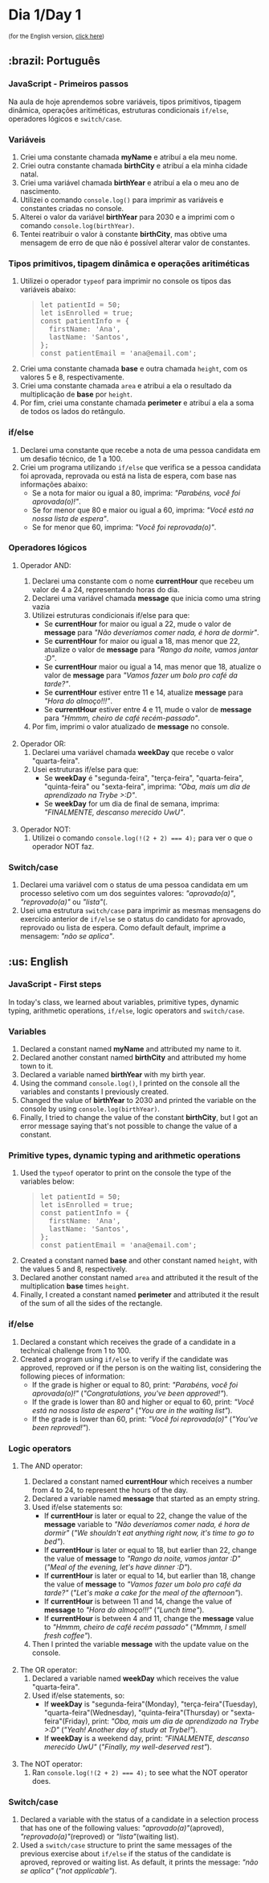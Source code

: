 # Dia 1/Day 1

<small>(for the English version, <a href="#en">click here</a>)</small>

<h2>:brazil: Português</h2>
<h3>JavaScript - Primeiros passos</h3>
<p>Na aula de hoje aprendemos sobre variáveis, tipos primitivos, tipagem dinâmica, operações aritiméticas, estruturas condicionais <code>if/else</code>, operadores lógicos e <code>switch/case</code>.</p>
<h3>Variáveis</h3>
<ol>
  <li>Criei uma constante chamada <strong>myName</strong> e atribuí a ela meu nome.</li>
  <li>Criei outra constante chamada <strong>birthCity</strong> e atribuí a ela minha cidade natal.</li>
  <li>Criei uma variável chamada <strong>birthYear</strong> e atribuí a ela o meu ano de nascimento.</li>
  <li>Utilizei o comando <code>console.log()</code> para imprimir as variáveis e constantes criadas no console.</li>
  <li>Alterei o valor da variável <strong>birthYear</strong> para 2030 e a imprimi com o comando <code>console.log(birthYear)</code>.</li>
  <li>Tentei reatribuir o valor à constante <strong>birthCity</strong>, mas obtive uma mensagem de erro de que não é possível alterar valor de constantes.</li>
</ol>
<h3>Tipos primitivos, tipagem dinâmica e operações aritiméticas</h3>
<ol>
  <li>Utilizei o operador <code>typeof</code> para imprimir no console os tipos das variáveis abaixo:
    <blockquote>
      <pre>
let patientId = 50;
let isEnrolled = true;
const patientInfo = {
  firstName: 'Ana',
  lastName: 'Santos',
};
const patientEmail = 'ana@email.com';</pre>
    </blockquote>
  <li>Criei uma constante chamada <strong>base</strong> e outra chamada <code>height</code>, com os valores 5 e 8, respectivamente.</li>
  <li>Criei uma constante chamada <code>area</code> e atribui a ela o resultado da multiplicação de <strong>base</strong> por <code>height</code>.</li>
  <li>Por fim, criei uma constante chamada <strong>perimeter</strong> e atribuí a ela a soma de todos os lados do retângulo.</li>
</ol>
<h3>if/else</h3>
<ol>
  <li>Declarei uma constante que recebe a nota de uma pessoa candidata em um desafio técnico, de 1 a 100.</li>
  <li>Criei um programa utilizando <code>if/else</code> que verifica se a pessoa candidata foi aprovada, reprovada ou está na lista de espera, com base nas informações abaixo:
    <ul>
      <li>Se a nota for maior ou igual a 80, imprima: <em>"Parabéns, você foi aprovada(o)!"</em>.</li>
      <li>Se for menor que 80 e maior ou igual a 60, imprima: <em>"Você está na nossa lista de espera"</em>.</li>
      <li>Se for menor que 60, imprima: <em>"Você foi reprovada(o)"</em>.</li>
    </ul>
  </li>
</ol>
<h3>Operadores lógicos</h3>
<ol>
  <li>Operador AND:</li>
    <ol>
      <li>Declarei uma constante com o nome <strong>currentHour</strong> que recebeu um valor de 4 a 24, representando horas do dia.</li>
      <li>Declarei uma variável chamada <strong>message</strong> que inicia como uma string vazia</li>
      <li>Utilizei estruturas condicionais if/else para que:
        <ul>
          <li>Se <strong>currentHour</strong> for maior ou igual a 22, mude o valor de <strong>message</strong> para <em>"Não deveríamos comer nada, é hora de dormir"</em>.</li>
          <li>Se <strong>currentHour</strong> for maior ou igual a 18, mas menor que 22, atualize o valor de <strong>message</strong> para <em>"Rango da noite, vamos jantar :D"</em>.</li>
          <li>Se <strong>currentHour</strong> maior ou igual a 14, mas menor que 18, atualize o valor de <strong>message</strong> para <em>"Vamos fazer um bolo pro café da tarde?"</em>.</li>
          <li>Se <strong>currentHour</strong> estiver entre 11 e 14, atualize <strong>message</strong> para <em>"Hora do almoço!!!"</em>.</li>
          <li>Se <strong>currentHour</strong> estiver entre 4 e 11, mude o valor de <strong>message</strong> para <em>"Hmmm, cheiro de café recém-passado"</em>.</li>
        </ul>
      </li>
      <li>Por fim, imprimi o valor atualizado de <strong>message</strong> no console.</li>
    </ol>
  <br>
  <li>Operador OR:
    <ol>
      <li>Declarei uma variável chamada <strong>weekDay</strong> que recebe o valor "quarta-feira".</li>
      <li>Usei estruturas if/else para que:
        <ul>
          <li>Se <strong>weekDay</strong> é "segunda-feira", "terça-feira", "quarta-feira", "quinta-feira" ou "sexta-feira", imprima: <em>"Oba, mais um dia de aprendizado na Trybe >:D"</em>. </li>
          <li>Se <strong>weekDay</strong> for um dia de final de semana, imprima: <em>"FINALMENTE, descanso merecido UwU"</em>.</li>
        </ul>
      </li>
    </ol>
  </li>
  <br>
  <li>Operador NOT:
    <ol>
      <li>Utilizei o comando <code>console.log(!(2 + 2) === 4);</code> para ver o que o operador NOT faz.</li>
    </ol>
  </li>
</ol>
<h3>Switch/case</h3>
<ol>
  <li>Declarei uma variável com o status de uma pessoa candidata em um processo seletivo com um dos seguintes valores: <em>"aprovado(a)"</em>, <em>"reprovado(a)"</em> ou <em>"lista"</em>(.</li>
  <li>Usei uma estrutura <code>switch/case</code> para imprimir as mesmas mensagens do exercício anterior de <code>if/else</code> se o status do candidato for aprovado, reprovado ou lista de espera. Como default default, imprime a mensagem: <em>"não se aplica"</em>.</li>
</ol>

<h2 id="en">:us: English</h2>
<h3>JavaScript - First steps</h3>
<p>In today's class, we learned about variables, primitive types, dynamic typing, arithmetic operations, <code>if/else</code>, logic operators and <code>switch/case</code>.</p>
<h3>Variables</h3>
<ol>
  <li>Declared a constant named <strong>myName</strong> and attributed my name to it.</li>
  <li>Declared another constant named <strong>birthCity</strong> and attributed my home town to it.</li>
  <li>Declared a variable named <strong>birthYear</strong> with my birth year.</li>
  <li>Using the command <code>console.log()</code>, I printed on the console all the variables and constants I previously created.</li>
  <li>Changed the value of <strong>birthYear</strong> to 2030 and printed the variable on the console by using <code>console.log(birthYear)</code>.</li>
  <li>Finally, I tried to change the value of the constant <strong>birthCity</strong>, but I got an error message saying that's not possible to change the value of a constant.</li>
</ol>
<h3>Primitive types, dynamic typing and arithmetic operations</h3>
<ol>
  <li>Used the <code>typeof</code> operator to print on the console the type of the variables below:
    <blockquote>
      <pre>
let patientId = 50;
let isEnrolled = true;
const patientInfo = {
  firstName: 'Ana',
  lastName: 'Santos',
};
const patientEmail = 'ana@email.com';</pre>
    </blockquote>
  <li>Created a constant named <strong>base</strong> and other constant named <code>height</code>, with the values ​​5 and 8, respectively.</li>
  <li>Declared another constant named <code>area</code> and attributed it the result of the multiplication <strong>base</strong> times <code>height</code>.</li>
  <li>Finally, I created a constant named <strong>perimeter</strong> and attributed it the result of the sum of all the sides of the rectangle.</li>
</ol>
<h3>if/else</h3>
<ol>
  <li>Declared a constant which receives the grade of a candidate in a technical challenge from 1 to 100.</li>
  <li>Created a program using <code>if/else</code> to verify if the candidate was approved, reproved or if the person is on the waiting list, considering the following pieces of information:
    <ul>
      <li>If the grade is higher or equal to 80, print: <em>"Parabéns, você foi aprovada(o)!"</em> (<em>"Congratulations, you've been approved!"</em>).</li>
      <li>If the grade is lower than 80 and higher or equal to 60, print: <em>"Você está na nossa lista de espera"</em> (<em>"You are in the waiting list"</em>).</li>
      <li>If the grade is lower than 60, print: <em>"Você foi reprovada(o)"</em> (<em>"You've been reproved!"</em>).</li>
    </ul>
  </li>
</ol>
<h3>Logic operators</h3>
<ol>
  <li>The AND operator:</li>
    <ol>
      <li>Declared a constant named <strong>currentHour</strong> which receives a number from 4 to 24, to represent the hours of the day.</li>
      <li>Declared a variable named <strong>message</strong> that started as an empty string.</li>
      <li>Used if/else statements so:
        <ul>
          <li>If <strong>currentHour</strong> is later or equal to 22, change the value of the <strong>message</strong> variable to <em>"Não deveríamos comer nada, é hora de dormir"</em> (<em>"We shouldn't eat anything right now, it's time to go to bed"</em>).</li>
          <li>If <strong>currentHour</strong> is later or equal to 18, but earlier than 22, change the value of <strong>message</strong> to <em>"Rango da noite, vamos jantar :D"</em> (<em>"Meal of the evening, let's have dinner :D"</em>).</li>
          <li>If <strong>currentHour</strong> is later or equal to 14, but earlier than 18, change the value of <strong>message</strong> to <em>"Vamos fazer um bolo pro café da tarde?"</em> (<em>"Let's make a cake for the meal of the afternoon"</em>).</li>
          <li>If <strong>currentHour</strong> is between 11 and 14, change the value of <strong>message</strong> to <em>"Hora do almoço!!!"</em> (<em>"Lunch time"</em>).</li>
          <li>If <strong>currentHour</strong> is between 4 and 11, change the <strong>message</strong> value to <em>"Hmmm, cheiro de café recém passado"</em> (<em>"Mmmm, I smell fresh coffee"</em>).</li>
        </ul>
      </li>
      <li>Then I printed the variable <strong>message</strong> with the update value on the console.</li>
    </ol>
  <br>
  <li>The OR operator:
    <ol>
      <li>Declared a variable named <strong>weekDay</strong> which receives the value "quarta-feira".</li>
      <li>Used if/else statements, so:
        <ul>
          <li>If <strong>weekDay</strong> is "segunda-feira"(Monday), "terça-feira"(Tuesday), "quarta-feira"(Wednesday), "quinta-feira"(Thursday) or "sexta-feira"(Friday), print: <em>"Oba, mais um dia de aprendizado na Trybe >:D"</em> (<em>"Yeah! Another day of study at Trybe!"</em>). </li>
          <li>If <strong>weekDay</strong> is a weekend day, print: <em>"FINALMENTE, descanso merecido UwU"</em> (<em>"Finally, my well-deserved rest"</em>).</li>
        </ul>
      </li>
    </ol>
  </li>
  <br>
  <li>The NOT operator:
    <ol>
      <li>Ran <code>console.log(!(2 + 2) === 4);</code> to see what the NOT operator does.</li>
    </ol>
  </li>
</ol>
<h3>Switch/case</h3>
<ol>
  <li>Declared a variable with the status of a candidate in a selection process that has one of the following values: <em>"aprovado(a)"</em>(aproved), <em>"reprovado(a)"</em>(reproved) or <em>"lista"</em>(waiting list).</li>
  <li>Used a <code>switch/case</code> structure to print the same messages of the previous exercise about <code>if/else</code> if the status of the candidate is aproved, reproved or waiting list. As default, it prints the message: <em>"não se aplica"</em> (<em>"not applicable"</em>).</li>
</ol>
